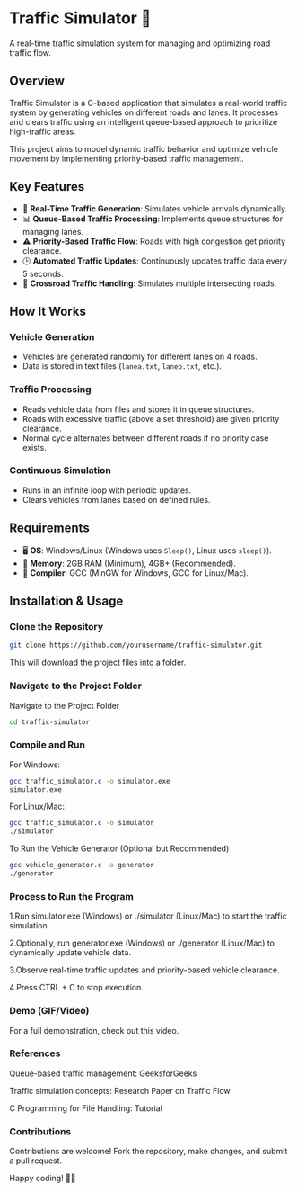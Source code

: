 # **Traffic Simulator 🚦**

A real-time traffic simulation system for managing and optimizing road traffic flow.

## **Overview**

Traffic Simulator is a C-based application that simulates a real-world traffic system by generating vehicles on different roads and lanes. It processes and clears traffic using an intelligent queue-based approach to prioritize high-traffic areas.

This project aims to model dynamic traffic behavior and optimize vehicle movement by implementing priority-based traffic management.
## **Key Features**

- 🚗 **Real-Time Traffic Generation**: Simulates vehicle arrivals dynamically.
- 📊 **Queue-Based Traffic Processing**: Implements queue structures for managing lanes.
- ⚠️ **Priority-Based Traffic Flow**: Roads with high congestion get priority clearance.
- 🕒 **Automated Traffic Updates**: Continuously updates traffic data every 5 seconds.
- 🔄 **Crossroad Traffic Handling**: Simulates multiple intersecting roads.

## **How It Works**

### **Vehicle Generation**

- Vehicles are generated randomly for different lanes on 4 roads.
- Data is stored in text files (`lanea.txt`, `laneb.txt`, etc.).

### **Traffic Processing**

- Reads vehicle data from files and stores it in queue structures.
- Roads with excessive traffic (above a set threshold) are given priority clearance.
- Normal cycle alternates between different roads if no priority case exists.

### **Continuous Simulation**

- Runs in an infinite loop with periodic updates.
- Clears vehicles from lanes based on defined rules.

## **Requirements**

- 🖥️ **OS**: Windows/Linux (Windows uses `Sleep()`, Linux uses `sleep()`).
- 💾 **Memory**: 2GB RAM (Minimum), 4GB+ (Recommended).
- 📜 **Compiler**: GCC (MinGW for Windows, GCC for Linux/Mac).

## **Installation & Usage**

### **Clone the Repository**

```bash
git clone https://github.com/yourusername/traffic-simulator.git
```
This will download the project files into a folder.

### **Navigate to the Project Folder**

Navigate to the Project Folder
```bash
cd traffic-simulator
```
### **Compile and Run**
For Windows:
```bash
gcc traffic_simulator.c -o simulator.exe
simulator.exe
```
For Linux/Mac:
```bash
gcc traffic_simulator.c -o simulator
./simulator
```
To Run the Vehicle Generator (Optional but Recommended)
```bash
gcc vehicle_generator.c -o generator
./generator
```
### **Process to Run the Program**
1.Run simulator.exe (Windows) or ./simulator (Linux/Mac) to start the traffic simulation.

2.Optionally, run generator.exe (Windows) or ./generator (Linux/Mac) to dynamically update vehicle data.

3.Observe real-time traffic updates and priority-based vehicle clearance.

4.Press CTRL + C to stop execution.

### **Demo (GIF/Video)**


For a full demonstration, check out this video.

### **References**
Queue-based traffic management: GeeksforGeeks

Traffic simulation concepts: Research Paper on Traffic Flow

C Programming for File Handling: Tutorial

### **Contributions**
Contributions are welcome! Fork the repository, make changes, and submit a pull request.

Happy coding! 🚦🚗
